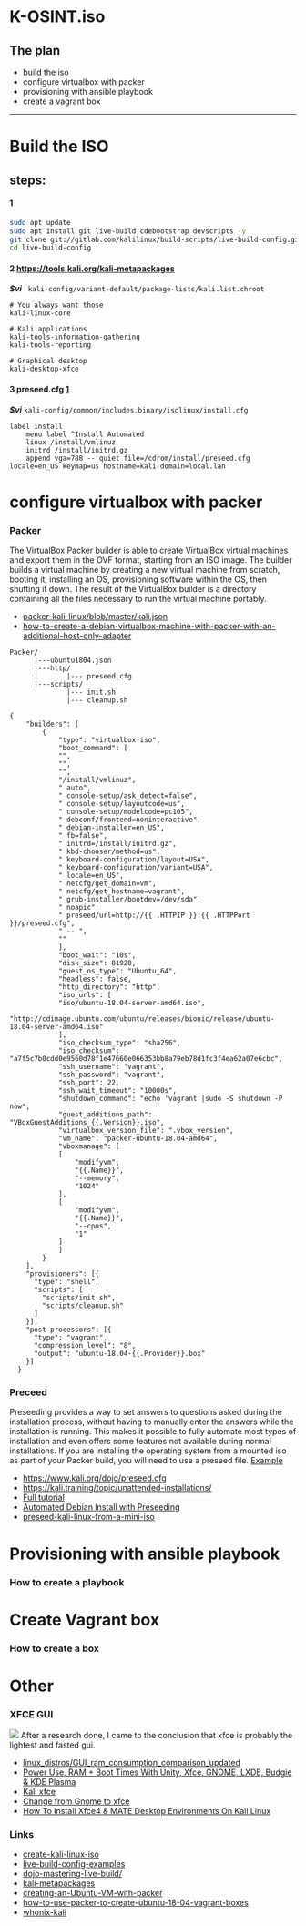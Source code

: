 # K-OSINT.iso

## The plan 
- build the iso
- configure virtualbox with packer
- provisioning with ansible playbook
- create a vagrant box

------

# Build the ISO
## steps:
#### 1
``` bash
sudo apt update
sudo apt install git live-build cdebootstrap devscripts -y
git clone git://gitlab.com/kalilinux/build-scripts/live-build-config.git
cd live-build-config
```
#### 2 https://tools.kali.org/kali-metapackages
***$vi*** ``` kali-config/variant-default/package-lists/kali.list.chroot```
```
# You always want those
kali-linux-core

# Kali applications
kali-tools-information-gathering
kali-tools-reporting

# Graphical desktop
kali-desktop-xfce
```
#### 3 preseed.cfg [1](https://www.kali.org/dojo/preseed.cfg)
***$vi*** ```kali-config/common/includes.binary/isolinux/install.cfg```
```
label install
    menu label ^Install Automated
    linux /install/vmlinuz
    initrd /install/initrd.gz
    append vga=788 -- quiet file=/cdrom/install/preseed.cfg locale=en_US keymap=us hostname=kali domain=local.lan
```

# configure virtualbox with packer
### Packer
The VirtualBox Packer builder is able to create VirtualBox virtual machines and export them in the OVF format, starting from an ISO image. The builder builds a virtual machine by creating a new virtual machine from scratch, booting it, installing an OS, provisioning software within the OS, then shutting it down. The result of the VirtualBox builder is a directory containing all the files necessary to run the virtual machine portably.
- [packer-kali-linux/blob/master/kali.json](https://github.com/buffersandbeer/packer-kali-linux/blob/master/kali.json)
- [how-to-create-a-debian-virtualbox-machine-with-packer-with-an-additional-host-only-adapter](https://www.vlent.nl/weblog/2017/09/29/how-to-create-a-debian-virtualbox-machine-with-packer-with-an-additional-host-only-adapter/)

```
Packer/
      |---ubuntu1804.json
      |---http/
      |       |--- preseed.cfg
      |---scripts/
              |--- init.sh
              |--- cleanup.sh
```

```
{
    "builders": [
        {
            "type": "virtualbox-iso",
            "boot_command": [
            "",
            "",
            "",
            "/install/vmlinuz",
            " auto",
            " console-setup/ask_detect=false",
            " console-setup/layoutcode=us",
            " console-setup/modelcode=pc105",
            " debconf/frontend=noninteractive",
            " debian-installer=en_US",
            " fb=false",
            " initrd=/install/initrd.gz",
            " kbd-chooser/method=us",
            " keyboard-configuration/layout=USA",
            " keyboard-configuration/variant=USA",
            " locale=en_US",
            " netcfg/get_domain=vm",
            " netcfg/get_hostname=vagrant",
            " grub-installer/bootdev=/dev/sda",
            " noapic",
            " preseed/url=http://{{ .HTTPIP }}:{{ .HTTPPort }}/preseed.cfg",
            " -- ",
            ""
            ],
            "boot_wait": "10s",
            "disk_size": 81920,
            "guest_os_type": "Ubuntu_64",
            "headless": false,
            "http_directory": "http",
            "iso_urls": [
            "iso/ubuntu-18.04-server-amd64.iso",
            "http://cdimage.ubuntu.com/ubuntu/releases/bionic/release/ubuntu-18.04-server-amd64.iso"
            ],
            "iso_checksum_type": "sha256",
            "iso_checksum": "a7f5c7b0cdd0e9560d78f1e47660e066353bb8a79eb78d1fc3f4ea62a07e6cbc",
            "ssh_username": "vagrant",
            "ssh_password": "vagrant",
            "ssh_port": 22,
            "ssh_wait_timeout": "10000s",
            "shutdown_command": "echo 'vagrant'|sudo -S shutdown -P now",
            "guest_additions_path": "VBoxGuestAdditions_{{.Version}}.iso",
            "virtualbox_version_file": ".vbox_version",
            "vm_name": "packer-ubuntu-18.04-amd64",
            "vboxmanage": [
            [
                "modifyvm",
                "{{.Name}}",
                "--memory",
                "1024"
            ],
            [
                "modifyvm",
                "{{.Name}}",
                "--cpus",
                "1"
            ]
            ]
        }
    ],
    "provisioners": [{
      "type": "shell",
      "scripts": [
        "scripts/init.sh",
        "scripts/cleanup.sh"
      ]
    }],
    "post-processors": [{
      "type": "vagrant",
      "compression_level": "8",
      "output": "ubuntu-18.04-{{.Provider}}.box"
    }]
  }
```

### Preceed
Preseeding provides a way to set answers to questions asked during the installation process, without having to manually enter the answers while the installation is running. This makes it possible to fully automate most types of installation and even offers some features not available during normal installations. If you are installing the operating system from a mounted iso as part of your Packer build, you will need to use a preseed file. [Example](https://www.debian.org/releases/stable/example-preseed.txt) 
- https://www.kali.org/dojo/preseed.cfg
- https://kali.training/topic/unattended-installations/
- [Full tutorial](https://www.debian.org/releases/stable/amd64/apb.en.html)
- [Automated Debian Install with Preseeding](https://www.youtube.com/watch?v=ndHi1sQWuH4)
- [preseed-kali-linux-from-a-mini-iso](https://medium.com/@honze_net/preseed-kali-linux-from-a-mini-iso-9ad622617241)


# Provisioning with ansible playbook
### How to create a playbook
# Create Vagrant box
### How to create a box

# Other
### XFCE GUI
![](https://i.ytimg.com/vi/Twcm18oFmqs/maxresdefault.jpg)
After a research done, I came to the conclusion that xfce is probably the lightest and fasted gui. 
- [linux_distros/GUI_ram_consumption_comparison_updated](https://www.reddit.com/r/linux/comments/5l39tz/linux_distros_ram_consumption_comparison_updated/)
- [Power Use, RAM + Boot Times With Unity, Xfce, GNOME, LXDE, Budgie & KDE Plasma](https://www.phoronix.com/scan.php?page=article&item=ubu-1704-desktops&num=2)
- [Kali xfce](https://www.youtube.com/watch?v=Twcm18oFmqs)
- [Change from Gnome to xfce](https://www.youtube.com/watch?v=uIbG3SI5hd8)
- [How To Install Xfce4 & MATE Desktop Environments On Kali Linux](https://www.youtube.com/watch?v=hy9F87basCI)
### Links
- [create-kali-linux-iso](https://www.cybrary.it/blog/0p3n/create-kali-linux-iso/)
- [live-build-config-examples](https://gitlab.com/kalilinux/recipes/live-build-config-examples/-/blob/master/kali-linux-mate-top10-nonroot.sh)
- [dojo-mastering-live-build/](https://www.kali.org/docs/development/dojo-mastering-live-build/)
- [kali-metapackages](https://tools.kali.org/kali-metapackages)
- [creating-an-Ubuntu-VM-with-packer](https://kappataumu.com/articles/creating-an-Ubuntu-VM-with-packer.html)
- [how-to-use-packer-to-create-ubuntu-18-04-vagrant-boxes](https://www.serverlab.ca/tutorials/dev-ops/automation/how-to-use-packer-to-create-ubuntu-18-04-vagrant-boxes/)
- [whonix-kali](https://github.com/j7k6/vagrant-whonix-kali)
